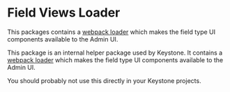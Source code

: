 <!--[meta]
title: Field Views Loader
[meta]-->

# Field Views Loader

This packages contains a [webpack loader](https://webpack.js.org/api/loaders) which makes the field type UI components available to the Admin UI.

This package is an internal helper package used by Keystone. It contains a [webpack loader](https://webpack.js.org/api/loaders) which makes the field type UI components available to the Admin UI.

You should probably not use this directly in your Keystone projects.
